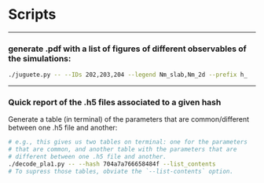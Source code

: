 # Scripts

---
### generate .pdf with a list of figures of different observables of the simulations:

```bash
./juguete.py -- --IDs 202,203,204 --legend Nm_slab,Nm_2d --prefix h_
```


---
### Quick report of the .h5 files associated to a given hash
 Generate a table (in terminal) of the parameters that are common/different between one .h5 file and another:
```bash
# e.g., this gives us two tables on terminal: one for the parameters 
# that are common, and another table with the parameters that are 
# different between one .h5 file and another.
./decode_pla1.py -- --hash 704a7a766658484f --list_contents
# To supress those tables, obviate the `--list-contents` option.
```


<!--- EOF -->
